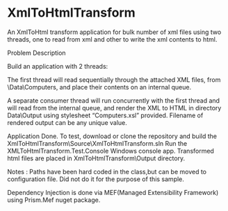 # XmlToHtmlTransform
An XmlToHtml transform application for bulk number of xml files using two threads,
 one to read from xml and other to write the xml contents to html.

Problem Description

Build an application with 2 threads:

The first thread will read sequentially through the attached XML files, from \Data\Computers, and place their contents on an internal queue.
 
A separate consumer thread will run concurrently with the first thread and will read from the internal queue, and render the XML to HTML in directory Data\Output using stylesheet “Computers.xsl” provided. Filename of rendered output can be any unique value.


Application Done.
To test, download or clone the repository and build the  XmlToHtmlTransform\Source\XmlToHtmlTransform.sln
Run the XMLToHtmlTransform.Test.Console Windows console app. Transformed html files are placed in XmlToHtmlTransform\Output directory.

Notes : Paths have been hard coded in the class,but can be moved to configuration file. Did not do it for the purpose of this sample.

Dependency Injection is done via MEF(Managed Extensibility Framework) using Prism.Mef nuget package.

